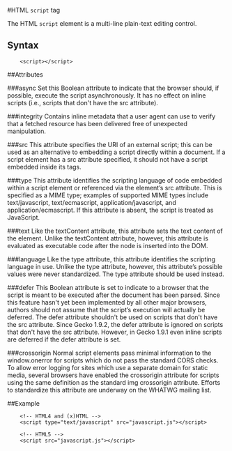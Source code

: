 #HTML `script` tag


The HTML `script` element is a multi-line plain-text editing control.


## Syntax

```
	<script></script>

```

##Attributes

###async
Set this Boolean attribute to indicate that the browser should, if possible, execute the script asynchronously. It has no effect on inline scripts (i.e., scripts that don't have the src attribute).

###integrity
Contains inline metadata that a user agent can use to verify that a fetched resource has been delivered free of unexpected manipulation. 

###src
This attribute specifies the URI of an external script; this can be used as an alternative to embedding a script directly within a document. If a script element has a src attribute specified, it should not have a script embedded inside its tags.

###type
This attribute identifies the scripting language of code embedded within a script element or referenced via the element’s src attribute. This is specified as a MIME type; examples of supported MIME types include text/javascript, text/ecmascript, application/javascript, and application/ecmascript. If this attribute is absent, the script is treated as JavaScript.

###text
Like the textContent attribute, this attribute sets the text content of the element.  Unlike the textContent attribute, however, this attribute is evaluated as executable code after the node is inserted into the DOM.

###language 
Like the type attribute, this attribute identifies the scripting language in use. Unlike the type attribute, however, this attribute’s possible values were never standardized. The type attribute should be used instead.

###defer
This Boolean attribute is set to indicate to a browser that the script is meant to be executed after the document has been parsed. Since this feature hasn't yet been implemented by all other major browsers, authors should not assume that the script’s execution will actually be deferred. The defer attribute shouldn't be used on scripts that don't have the src attribute. Since Gecko 1.9.2, the defer attribute is ignored on scripts that don't have the src attribute. However, in Gecko 1.9.1 even inline scripts are deferred if the defer attribute is set.

###crossorigin 
Normal script elements pass minimal information to the window.onerror for scripts which do not pass the standard CORS checks. To allow error logging for sites which use a separate domain for static media, several browsers have enabled the crossorigin attribute for scripts using the same definition as the standard img crossorigin attribute. Efforts to standardize this attribute are underway on the WHATWG mailing list.

##Example

```
	<!-- HTML4 and (x)HTML -->
	<script type="text/javascript" src="javascript.js"></script>

	<!-- HTML5 -->
	<script src="javascript.js"></script>

```






